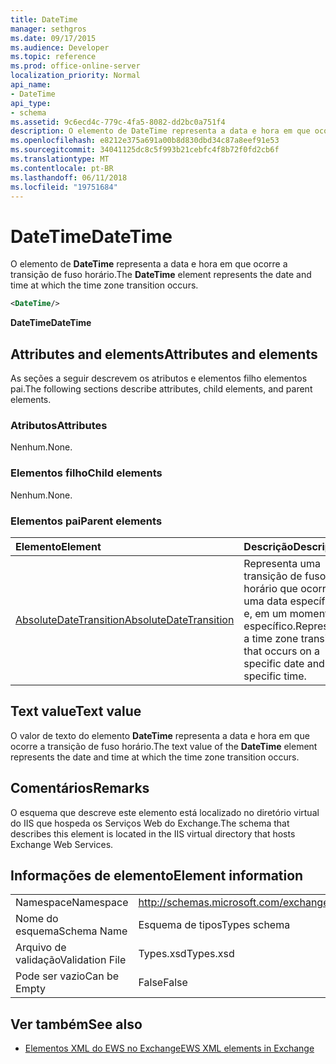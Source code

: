 ```yaml
---
title: DateTime
manager: sethgros
ms.date: 09/17/2015
ms.audience: Developer
ms.topic: reference
ms.prod: office-online-server
localization_priority: Normal
api_name:
- DateTime
api_type:
- schema
ms.assetid: 9c6ecd4c-779c-4fa5-8082-dd2bc0a751f4
description: O elemento de DateTime representa a data e hora em que ocorre a transição de fuso horário.
ms.openlocfilehash: e8212e375a691a00b8d830dbd34c87a8eef91e53
ms.sourcegitcommit: 34041125dc8c5f993b21cebfc4f8b72f0fd2cb6f
ms.translationtype: MT
ms.contentlocale: pt-BR
ms.lasthandoff: 06/11/2018
ms.locfileid: "19751684"
---
```

# <a name="datetime"></a><span data-ttu-id="79e25-103">DateTime</span><span class="sxs-lookup"><span data-stu-id="79e25-103">DateTime</span></span>

<span data-ttu-id="79e25-104">O elemento de **DateTime** representa a data e hora em que ocorre a transição de fuso horário.</span><span class="sxs-lookup"><span data-stu-id="79e25-104">The **DateTime** element represents the date and time at which the time zone transition occurs.</span></span> 
  
```xml
<DateTime/>
```

<span data-ttu-id="79e25-105">**DateTime**</span><span class="sxs-lookup"><span data-stu-id="79e25-105">**DateTime**</span></span>

## <a name="attributes-and-elements"></a><span data-ttu-id="79e25-106">Attributes and elements</span><span class="sxs-lookup"><span data-stu-id="79e25-106">Attributes and elements</span></span>

<span data-ttu-id="79e25-107">As seções a seguir descrevem os atributos e elementos filho elementos pai.</span><span class="sxs-lookup"><span data-stu-id="79e25-107">The following sections describe attributes, child elements, and parent elements.</span></span>
  
### <a name="attributes"></a><span data-ttu-id="79e25-108">Atributos</span><span class="sxs-lookup"><span data-stu-id="79e25-108">Attributes</span></span>

<span data-ttu-id="79e25-109">Nenhum.</span><span class="sxs-lookup"><span data-stu-id="79e25-109">None.</span></span>
  
### <a name="child-elements"></a><span data-ttu-id="79e25-110">Elementos filho</span><span class="sxs-lookup"><span data-stu-id="79e25-110">Child elements</span></span>

<span data-ttu-id="79e25-111">Nenhum.</span><span class="sxs-lookup"><span data-stu-id="79e25-111">None.</span></span>
  
### <a name="parent-elements"></a><span data-ttu-id="79e25-112">Elementos pai</span><span class="sxs-lookup"><span data-stu-id="79e25-112">Parent elements</span></span>

|<span data-ttu-id="79e25-113">**Elemento**</span><span class="sxs-lookup"><span data-stu-id="79e25-113">**Element**</span></span>|<span data-ttu-id="79e25-114">**Descrição**</span><span class="sxs-lookup"><span data-stu-id="79e25-114">**Description**</span></span>|
|:-----|:-----|
|[<span data-ttu-id="79e25-115">AbsoluteDateTransition</span><span class="sxs-lookup"><span data-stu-id="79e25-115">AbsoluteDateTransition</span></span>](absolutedatetransition.md) <br/> |<span data-ttu-id="79e25-116">Representa uma transição de fuso horário que ocorre em uma data específica e, em um momento específico.</span><span class="sxs-lookup"><span data-stu-id="79e25-116">Represents a time zone transition that occurs on a specific date and at a specific time.</span></span>  <br/> |
   
## <a name="text-value"></a><span data-ttu-id="79e25-117">Text value</span><span class="sxs-lookup"><span data-stu-id="79e25-117">Text value</span></span>

<span data-ttu-id="79e25-118">O valor de texto do elemento **DateTime** representa a data e hora em que ocorre a transição de fuso horário.</span><span class="sxs-lookup"><span data-stu-id="79e25-118">The text value of the **DateTime** element represents the date and time at which the time zone transition occurs.</span></span> 
  
## <a name="remarks"></a><span data-ttu-id="79e25-119">Comentários</span><span class="sxs-lookup"><span data-stu-id="79e25-119">Remarks</span></span>

<span data-ttu-id="79e25-120">O esquema que descreve este elemento está localizado no diretório virtual do IIS que hospeda os Serviços Web do Exchange.</span><span class="sxs-lookup"><span data-stu-id="79e25-120">The schema that describes this element is located in the IIS virtual directory that hosts Exchange Web Services.</span></span>
  
## <a name="element-information"></a><span data-ttu-id="79e25-121">Informações de elemento</span><span class="sxs-lookup"><span data-stu-id="79e25-121">Element information</span></span>

|||
|:-----|:-----|
|<span data-ttu-id="79e25-122">Namespace</span><span class="sxs-lookup"><span data-stu-id="79e25-122">Namespace</span></span>  <br/> |http://schemas.microsoft.com/exchange/services/2006/types  <br/> |
|<span data-ttu-id="79e25-123">Nome do esquema</span><span class="sxs-lookup"><span data-stu-id="79e25-123">Schema Name</span></span>  <br/> |<span data-ttu-id="79e25-124">Esquema de tipos</span><span class="sxs-lookup"><span data-stu-id="79e25-124">Types schema</span></span>  <br/> |
|<span data-ttu-id="79e25-125">Arquivo de validação</span><span class="sxs-lookup"><span data-stu-id="79e25-125">Validation File</span></span>  <br/> |<span data-ttu-id="79e25-126">Types.xsd</span><span class="sxs-lookup"><span data-stu-id="79e25-126">Types.xsd</span></span>  <br/> |
|<span data-ttu-id="79e25-127">Pode ser vazio</span><span class="sxs-lookup"><span data-stu-id="79e25-127">Can be Empty</span></span>  <br/> |<span data-ttu-id="79e25-128">False</span><span class="sxs-lookup"><span data-stu-id="79e25-128">False</span></span>  <br/> |
   
## <a name="see-also"></a><span data-ttu-id="79e25-129">Ver também</span><span class="sxs-lookup"><span data-stu-id="79e25-129">See also</span></span>

- [<span data-ttu-id="79e25-130">Elementos XML do EWS no Exchange</span><span class="sxs-lookup"><span data-stu-id="79e25-130">EWS XML elements in Exchange</span></span>](ews-xml-elements-in-exchange.md)


